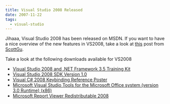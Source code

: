 ```yaml
---
title: Visual Studio 2008 Released
date: 2007-11-22
tags: 
  - visual-studio
---
```


Jihaaa, Visual Studio 2008 has been released on MSDN. If you want to have a nice overview of the new features in VS2008, take a look at [this](http://weblogs.asp.net/scottgu/archive/2007/11/19/visual-studio-2008-and-net-3-5-released.aspx) post from [ScottGu](http://weblogs.asp.net/scottgu/default.aspx).

Take a look at the following downloads available for VS2008

- [Visual Studio 2008 and .NET Framework 3.5 Training Kit](http://www.microsoft.com/downloads/details.aspx?FamilyID=8bdaa836-0bba-4393-94db-6c3c4a0c98a1&DisplayLang=en)
- [Visual Studio 2008 SDK Version 1.0](http://www.microsoft.com/downloads/details.aspx?FamilyID=30402623-93ca-479a-867c-04dc45164f5b&DisplayLang=en)
- [Visual C# 2008 Keybinding Reference Poster](http://www.microsoft.com/downloads/details.aspx?familyid=E5F902A8-5BB5-4CC6-907E-472809749973&displaylang=en)
- [Microsoft Visual Studio Tools for the Microsoft Office system (version 3.0 Runtime) (x86)](http://www.microsoft.com/downloads/details.aspx?FamilyID=54eb3a5a-0e52-40f9-a2d1-eecd7a092dcb&DisplayLang=en)
- [Microsoft Report Viewer Redistributable 2008](http://www.microsoft.com/downloads/details.aspx?FamilyID=cc96c246-61e5-4d9e-bb5f-416d75a1b9ef&DisplayLang=en)
